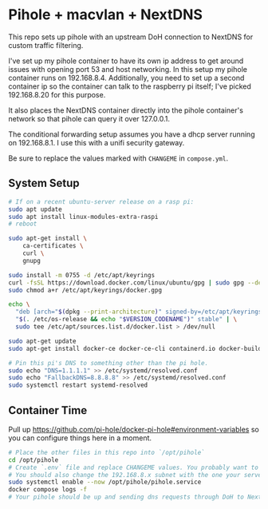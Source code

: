 # Pihole + macvlan + NextDNS

This repo sets up pihole with an upstream DoH connection to NextDNS for custom traffic filtering.

I've set up my pihole container to have its own ip address to get around issues with opening port 53 and host networking.
In this setup my pihole container runs on 192.168.8.4. Additionally, you need to set up a second container ip so the
container can talk to the raspberry pi itself; I've picked 192.168.8.20 for this purpose.

It also places the NextDNS container directly into the pihole container's network so that pihole can query it over 127.0.0.1.

The conditional forwarding setup assumes you have a dhcp server running on 192.168.8.1. I use this with a unifi security gateway.

Be sure to replace the values marked with `CHANGEME` in `compose.yml`.

## System Setup

```sh
# If on a recent ubuntu-server release on a rasp pi:
sudo apt update
sudo apt install linux-modules-extra-raspi
# reboot

sudo apt-get install \
    ca-certificates \
    curl \
    gnupg

sudo install -m 0755 -d /etc/apt/keyrings
curl -fsSL https://download.docker.com/linux/ubuntu/gpg | sudo gpg --dearmor -o /etc/apt/keyrings/docker.gpg
sudo chmod a+r /etc/apt/keyrings/docker.gpg

echo \
  "deb [arch="$(dpkg --print-architecture)" signed-by=/etc/apt/keyrings/docker.gpg] https://download.docker.com/linux/ubuntu \
  "$(. /etc/os-release && echo "$VERSION_CODENAME")" stable" | \
  sudo tee /etc/apt/sources.list.d/docker.list > /dev/null

sudo apt-get update
sudo apt-get install docker-ce docker-ce-cli containerd.io docker-buildx-plugin docker-compose-plugin

# Pin this pi's DNS to something other than the pi hole.
sudo echo "DNS=1.1.1.1" >> /etc/systemd/resolved.conf
sudo echo "FallbackDNS=8.8.8.8" >> /etc/systemd/resolved.conf
sudo systemctl restart systemd-resolved
```

## Container Time

Pull up <https://github.com/pi-hole/docker-pi-hole#environment-variables> so you can configure things here in a moment.

```sh
# Place the other files in this repo into `/opt/pihole`
cd /opt/pihole
# Create `.env` file and replace CHANGEME values. You probably want to set up NextDNS as your dns_revServer.
# You should also change the 192.168.8.x subnet with the one your server/pi is running on. Make sure to set the macvlan ip (192.168.8.4 in this example) to something outside of your dhcp range.
sudo systemctl enable --now /opt/pihole/pihole.service
docker compose logs -f
# Your pihole should be up and sending dns requests through DoH to NextDNS!
```
